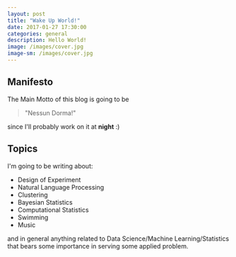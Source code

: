 ```yaml
---
layout: post
title: "Wake Up World!"
date: 2017-01-27 17:30:00
categories: general
description: Hello World!
image: /images/cover.jpg
image-sm: /images/cover.jpg
---
```




## Manifesto

The Main Motto of this blog is going to be

> "Nessun Dorma!"

since I'll probably work on it at **night** :)

## Topics

I'm going to be writing about:

- Design of Experiment
- Natural Language Processing
- Clustering
- Bayesian Statistics
- Computational Statistics
- Swimming
- Music


and in general anything related to Data Science/Machine Learning/Statistics that bears some importance in serving some applied problem.
